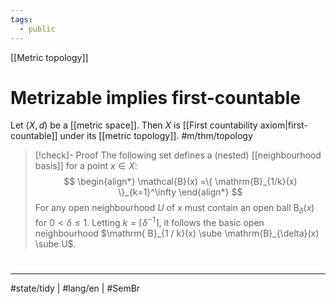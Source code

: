 ```yaml
---
tags:
  - public
---
```

[[Metric topology]]
# Metrizable implies first-countable

Let $(X,d)$ be a [[metric space]].
Then $X$ is [[First countability axiom|first-countable]] under its [[metric topology]].
#m/thm/topology 

> [!check]- Proof
> The following set defines a (nested) [[neighbourhood basis]] for a point $x \in X$:
> $$
> \begin{align*}
> \mathcal{B}(x) =\{ \mathrm{B}_{1/k}(x)  \}_{k=1}^\infty
> \end{align*}
> $$
> For any open neighbourhood $U$ of $x$ must contain an open ball $\mathrm{B}_{\delta}(x)$ for $0 <\delta \leq 1$.
> Letting $k = \lceil \delta^{-1} \rceil$, it follows the basic open neighbourhood $\mathrm{ B}_{1 / k}(x) \sube \mathrm{B}_{\delta}(x) \sube U$.
> <span class="QED"/>

#
---
#state/tidy | #lang/en | #SemBr
